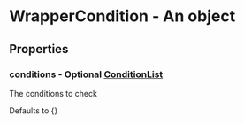 

# WrapperCondition - An object



## Properties



### conditions - Optional [ConditionList](ConditionList)



 The conditions to check



Defaults to {}

